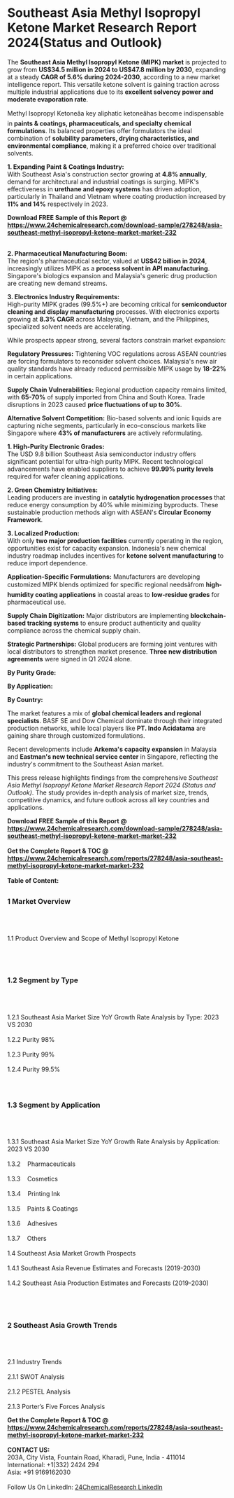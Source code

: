<h1>Southeast Asia Methyl Isopropyl Ketone Market Research Report 2024(Status and Outlook)</h1><p>The <strong>Southeast Asia Methyl Isopropyl Ketone (MIPK) market</strong> is projected to grow from <strong>US$34.5 million in 2024 to US$47.8 million by 2030</strong>, expanding at a steady <strong>CAGR of 5.6% during 2024-2030</strong>, according to a new market intelligence report. This versatile ketone solvent is gaining traction across multiple industrial applications due to its <strong>excellent solvency power and moderate evaporation rate</strong>.</p><p>Methyl Isopropyl Ketoneâa key aliphatic ketoneâhas become indispensable in <strong>paints &amp; coatings, pharmaceuticals, and specialty chemical formulations</strong>. Its balanced properties offer formulators the ideal combination of <strong>solubility parameters, drying characteristics, and environmental compliance</strong>, making it a preferred choice over traditional solvents.</p><p><strong>1. Expanding Paint &amp; Coatings Industry:</strong><br>
With Southeast Asia's construction sector growing at <strong>4.8% annually</strong>, demand for architectural and industrial coatings is surging. MIPK's effectiveness in <strong>urethane and epoxy systems</strong> has driven adoption, particularly in Thailand and Vietnam where coating production increased by <strong>11% and 14%</strong> respectively in 2023.</p><div><b>Download FREE Sample of this Report @ 
            <a href="https://www.24chemicalresearch.com/download-sample/278248/asia-southeast-methyl-isopropyl-ketone-market-market-232">
            https://www.24chemicalresearch.com/download-sample/278248/asia-southeast-methyl-isopropyl-ketone-market-market-232</a></b></div><br><p><strong>2. Pharmaceutical Manufacturing Boom:</strong><br>
The region's pharmaceutical sector, valued at <strong>US$42 billion in 2024</strong>, increasingly utilizes MIPK as a <strong>process solvent in API manufacturing</strong>. Singapore's biologics expansion and Malaysia's generic drug production are creating new demand streams.</p><p><strong>3. Electronics Industry Requirements:</strong><br>
High-purity MIPK grades (99.5%+) are becoming critical for <strong>semiconductor cleaning and display manufacturing</strong> processes. With electronics exports growing at <strong>8.3% CAGR</strong> across Malaysia, Vietnam, and the Philippines, specialized solvent needs are accelerating.</p><p>While prospects appear strong, several factors constrain market expansion:</p><p><strong>Regulatory Pressures:</strong> Tightening VOC regulations across ASEAN countries are forcing formulators to reconsider solvent choices. Malaysia's new air quality standards have already reduced permissible MIPK usage by <strong>18-22%</strong> in certain applications.</p><p><strong>Supply Chain Vulnerabilities:</strong> Regional production capacity remains limited, with <strong>65-70%</strong> of supply imported from China and South Korea. Trade disruptions in 2023 caused <strong>price fluctuations of up to 30%</strong>.</p><p><strong>Alternative Solvent Competition:</strong> Bio-based solvents and ionic liquids are capturing niche segments, particularly in eco-conscious markets like Singapore where <strong>43% of manufacturers</strong> are actively reformulating.</p><p><strong>1. High-Purity Electronic Grades:</strong><br>
The USD 9.8 billion Southeast Asia semiconductor industry offers significant potential for ultra-high purity MIPK. Recent technological advancements have enabled suppliers to achieve <strong>99.99% purity levels</strong> required for wafer cleaning applications.</p><p><strong>2. Green Chemistry Initiatives:</strong><br>
Leading producers are investing in <strong>catalytic hydrogenation processes</strong> that reduce energy consumption by 40% while minimizing byproducts. These sustainable production methods align with ASEAN's <strong>Circular Economy Framework</strong>.</p><p><strong>3. Localized Production:</strong><br>
With only <strong>two major production facilities</strong> currently operating in the region, opportunities exist for capacity expansion. Indonesia's new chemical industry roadmap includes incentives for <strong>ketone solvent manufacturing</strong> to reduce import dependence.</p><p><strong>Application-Specific Formulations:</strong> Manufacturers are developing customized MIPK blends optimized for specific regional needsâfrom <strong>high-humidity coating applications</strong> in coastal areas to <strong>low-residue grades</strong> for pharmaceutical use.</p><p><strong>Supply Chain Digitization:</strong> Major distributors are implementing <strong>blockchain-based tracking systems</strong> to ensure product authenticity and quality compliance across the chemical supply chain.</p><p><strong>Strategic Partnerships:</strong> Global producers are forming joint ventures with local distributors to strengthen market presence. <strong>Three new distribution agreements</strong> were signed in Q1 2024 alone.</p><p><strong>By Purity Grade:</strong></p><p><strong>By Application:</strong></p><p><strong>By Country:</strong></p><p>The market features a mix of <strong>global chemical leaders and regional specialists</strong>. BASF SE and Dow Chemical dominate through their integrated production networks, while local players like <strong>PT. Indo Acidatama</strong> are gaining share through customized formulations.</p><p>Recent developments include <strong>Arkema's capacity expansion</strong> in Malaysia and <strong>Eastman's new technical service center</strong> in Singapore, reflecting the industry's commitment to the Southeast Asian market.</p><p>This press release highlights findings from the comprehensive <em>Southeast Asia Methyl Isopropyl Ketone Market Research Report 2024 (Status and Outlook)</em>. The study provides in-depth analysis of market size, trends, competitive dynamics, and future outlook across all key countries and applications.</p><div><b>Download FREE Sample of this Report @ 
            <a href="https://www.24chemicalresearch.com/download-sample/278248/asia-southeast-methyl-isopropyl-ketone-market-market-232">
            https://www.24chemicalresearch.com/download-sample/278248/asia-southeast-methyl-isopropyl-ketone-market-market-232</a></b></div><br><div><b>Get the Complete Report & TOC @ 
            <a href="https://www.24chemicalresearch.com/reports/278248/asia-southeast-methyl-isopropyl-ketone-market-market-232">
            https://www.24chemicalresearch.com/reports/278248/asia-southeast-methyl-isopropyl-ketone-market-market-232</a></b></div><br>
            <b>Table of Content:</b><p><h2><span style="font-size:16px"><strong>1 Market Overview&nbsp;&nbsp; &nbsp;</strong></span></h2><br />
<br />
<p>1.1 Product Overview and Scope of Methyl Isopropyl Ketone&nbsp;</p><br />
<br />
<h2><strong><span style="font-size:16px">1.2 Segment by Type&nbsp;&nbsp; &nbsp;</span></strong></h2><br />
<br />
<p>1.2.1 Southeast Asia Market Size YoY Growth Rate Analysis by Type: 2023 VS 2030&nbsp;&nbsp; &nbsp;<br /><br />
1.2.2 Purity 98%&nbsp;&nbsp; &nbsp;<br /><br />
1.2.3 Purity 99%<br /><br />
1.2.4 Purity 99.5%<br /><br />
<br />
<h2><span style="font-size:16px"><strong>1.3 Segment by Application&nbsp;&nbsp;</strong></span></h2><br />
<br />
<p>1.3.1 Southeast Asia Market Size YoY Growth Rate Analysis by Application: 2023 VS 2030&nbsp;&nbsp; &nbsp;<br /><br />
1.3.2&nbsp;&nbsp; &nbsp;Pharmaceuticals<br /><br />
1.3.3&nbsp;&nbsp; &nbsp;Cosmetics<br /><br />
1.3.4&nbsp;&nbsp; &nbsp;Printing Ink<br /><br />
1.3.5&nbsp;&nbsp; &nbsp;Paints & Coatings<br /><br />
1.3.6&nbsp;&nbsp; &nbsp;Adhesives<br /><br />
1.3.7&nbsp;&nbsp; &nbsp;Others<br /><br />
1.4 Southeast Asia Market Growth Prospects&nbsp;&nbsp; &nbsp;<br /><br />
1.4.1 Southeast Asia Revenue Estimates and Forecasts (2019-2030)&nbsp;&nbsp; &nbsp;<br /><br />
1.4.2 Southeast Asia Production Estimates and Forecasts (2019-2030)&nbsp;&nbsp;</p><br />
<br />
<h2><span style="font-size:16px"><strong>2 Southeast Asia Growth Trends&nbsp;&nbsp; &nbsp;</strong></span></h2><br />
<br />
<p>2.1 Industry Trends&nbsp;&nbsp; &nbsp;<br /><br />
2.1.1 SWOT Analysis&nbsp;&nbsp; &nbsp;<br /><br />
2.1.2 PESTEL Analysis&nbsp;&nbsp; &nbsp;<br /><br />
2.1.3 Porter&rsquo;s Five Forces Analysis&nbsp;&nbsp; &nbsp;</p><div><b>Get the Complete Report & TOC @ 
            <a href="https://www.24chemicalresearch.com/reports/278248/asia-southeast-methyl-isopropyl-ketone-market-market-232">
            https://www.24chemicalresearch.com/reports/278248/asia-southeast-methyl-isopropyl-ketone-market-market-232</a></b></div><br><b>CONTACT US:</b><br>
            203A, City Vista, Fountain Road, Kharadi, Pune, India - 411014<br>
            International: +1(332) 2424 294<br>
            Asia: +91 9169162030 <br><br>
            Follow Us On LinkedIn: <a href="https://www.linkedin.com/company/24chemicalresearch/">24ChemicalResearch LinkedIn</a>